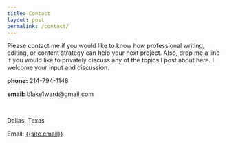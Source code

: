 ```yaml
---
title: Contact
layout: post
permalink: /contact/
---
```


<p>Please contact me if you would like to know how professional writing, editing, or content strategy can help your next project. Also, drop me a line if you would like to privately discuss any of the topics I post about here. I welcome your input and discussion.</p>

<p><strong>phone:</strong> 214-794-1148</p>
<p><strong>email:</strong> blake1ward@gmail.com</p>
<br>
<p>Dallas, Texas</p>

Email: <a href="mailto:{{site.email}}">{{site.email}}</a>
